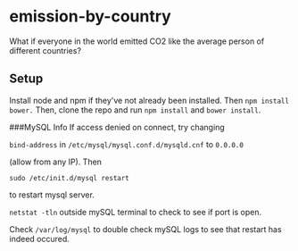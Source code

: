# emission-by-country
What if everyone in the world emitted CO2 like the average person of different countries?

## Setup
Install node and npm if they've not already been installed.
Then `npm install bower.`
Then, clone the repo and run `npm install` and `bower install`.

###MySQL Info
If access denied on connect, try changing

`bind-address` in `/etc/mysql/mysql.conf.d/mysqld.cnf` to `0.0.0.0`

(allow from any IP). Then

`sudo /etc/init.d/mysql restart`

to restart mysql server.

`netstat -tln` outside mySQL terminal to check to see if port is open.

Check `/var/log/mysql` to double check mySQL logs to see that restart has indeed occured.